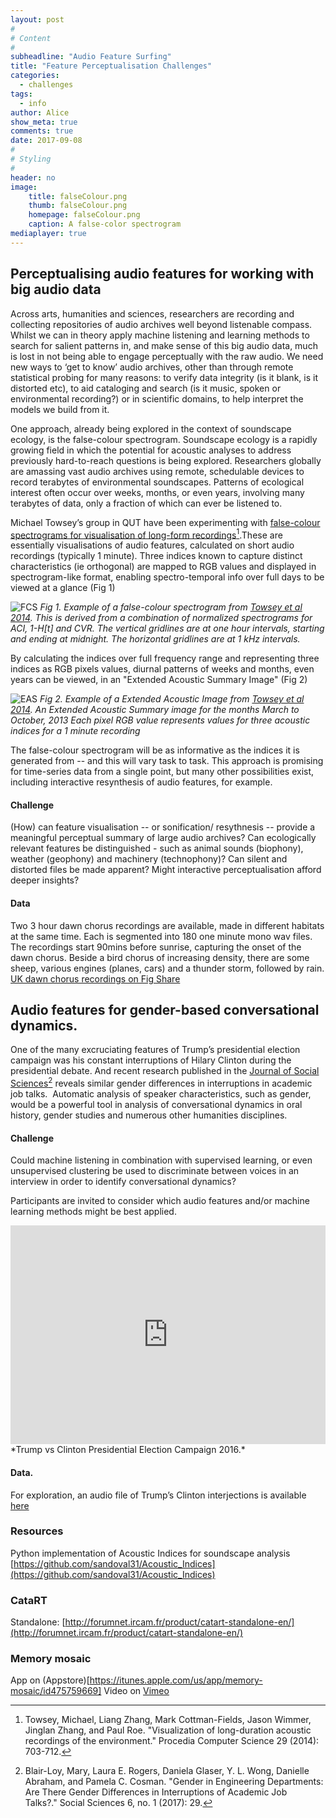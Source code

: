 ```yaml
---
layout: post
#
# Content
#
subheadline: "Audio Feature Surfing"
title: "Feature Perceptualisation Challenges"
categories:
  - challenges
tags:
  - info
author: Alice
show_meta: true
comments: true
date: 2017-09-08
#
# Styling
#
header: no
image:
    title: falseColour.png
    thumb: falseColour.png
    homepage: falseColour.png
    caption: A false-color spectrogram
mediaplayer: true
---
```



## Perceptualising audio features for working with big audio data
Across arts, humanities and sciences, researchers are recording and collecting repositories of audio archives well beyond listenable compass. Whilst we can in theory apply machine listening and learning methods to search for salient patterns in, and make sense of this big audio data, much is lost in not being able to engage perceptually with the raw audio. We need new ways to ‘get to know’ audio archives, other than through remote statistical probing for many reasons: to verify data integrity (is it blank, is it distorted etc), to aid cataloging and search (is it music, spoken or environmental recording?) or in scientific domains, to help interpret the models we build from it.

One approach, already being explored in the context of soundscape ecology, is the false-colour spectrogram. Soundscape ecology is a rapidly growing field in which the potential for acoustic analyses to address previously hard-to-reach questions is being explored. Researchers globally are amassing vast audio archives using remote, schedulable devices to record terabytes of environmental soundscapes.  Patterns of ecological interest often occur over weeks, months, or even years, involving many terabytes of data, only a fraction of which can ever be listened to.

Michael Towsey’s group in QUT have been experimenting with [false-colour spectrograms for visualisation of long-form recordings](http://www.sciencedirect.com/science/article/pii/S1877050914002403)[^1].These are essentially visualisations of audio features, calculated on short audio recordings (typically 1 minute). Three indices known to capture distinct characteristics (ie orthogonal) are mapped to RGB values and displayed in spectrogram-like format, enabling spectro-temporal info over full days to be viewed at a glance (Fig 1)

![FCS]({{site.urlimg}}blog_falsecolor.png) *Fig 1. Example of a false-colour spectrogram from [Towsey et al 2014](http://www.sciencedirect.com/science/article/pii/S1877050914002403). This is derived from a combination of normalized spectrograms for ACI, 1-H[t] and CVR. The vertical gridlines are at one hour intervals, starting and ending at midnight. The horizontal gridlines are at 1 kHz intervals.*

 By calculating the indices over full frequency range and representing three indices as RGB pixels values, diurnal patterns of weeks and months, even years can be viewed, in an "Extended Acoustic Summary Image" (Fig 2)

 ![EAS]({{site.urlimg}}blog_EAS.png) *Fig 2. Example of a Extended Acoustic Image from [Towsey et al 2014](http://www.sciencedirect.com/science/article/pii/S1877050914002403).  An Extended Acoustic Summary image for the months March to October, 2013 Each pixel RGB value represents values for three acoustic indices for a 1 minute recording*

The false-colour spectrogram will be as informative as the indices it is generated from -- and this will vary task to task. This approach is promising for time-series data from a single point, but many other possibilities exist, including interactive resynthesis of audio features, for example.

#### Challenge
(How) can feature visualisation -- or sonification/ resythnesis -- provide a meaningful perceptual summary of large audio archives? Can ecologically relevant features be distinguished - such as animal sounds (biophony), weather (geophony) and machinery (technophony)? Can silent and distorted files be made apparent?  Might interactive perceptualisation afford deeper insights?


#### Data
Two 3 hour dawn chorus recordings are available, made in different habitats at the same time. Each is segmented into 180 one minute mono wav files. The recordings start 90mins before sunrise, capturing the onset of the dawn chorus. Beside a bird chorus of increasing density, there are some sheep, various engines (planes, cars) and a thunder storm, followed by rain.   
[UK dawn chorus recordings on Fig Share](https://figshare.com/projects/Soundscape_Recordings/24556)


## Audio features for gender-based conversational dynamics.
One of the many excruciating features of Trump’s presidential election campaign was his constant interruptions of Hilary Clinton during the presidential debate. And recent research published in the [Journal of Social Sciences](http://www.mdpi.com/2076-0760/6/1/29/pdf)[^2] reveals similar gender differences in interruptions in academic job talks.  Automatic analysis of speaker characteristics, such as gender, would be a powerful tool in analysis of conversational dynamics in oral history, gender studies and numerous other humanities disciplines. 

#### Challenge
Could machine listening in combination with supervised learning, or even unsupervised clustering be used to discriminate between voices in an interview in order to identify conversational dynamics? 

Participants are invited to consider which audio features and/or machine learning methods might be best applied. 

<iframe width="100%" height="350" src="https://www.youtube.com/embed/oWPLL7V6FO4" frameborder="0" allowfullscreen></iframe>*Trump vs Clinton Presidential Election Campaign 2016.*



#### Data. 
For exploration, an audio file of Trump’s Clinton interjections is available [here](https://www.dropbox.com/s/1x16840gfxyqcup/Donald%20Trump%20vs.%20Hillary%20Clinton%20All%20Debate%20Interruptions%20%20TIME.wav?dl=0)


### Resources
Python implementation of Acoustic Indices for soundscape analysis [https://github.com/sandoval31/Acoustic_Indices](https://github.com/sandoval31/Acoustic_Indices)   

### CataRT
Standalone: [http://forumnet.ircam.fr/product/catart-standalone-en/](http://forumnet.ircam.fr/product/catart-standalone-en/)   


### Memory mosaic
App on (Appstore)[https://itunes.apple.com/us/app/memory-mosaic/id475759669]
Video on [Vimeo](https://vimeo.com/40130981)   






[^1]: Towsey, Michael, Liang Zhang, Mark Cottman-Fields, Jason Wimmer, Jinglan Zhang, and Paul Roe. "Visualization of long-duration acoustic recordings of the environment." Procedia Computer Science 29 (2014): 703-712.

[^2]: Blair-Loy, Mary, Laura E. Rogers, Daniela Glaser, Y. L. Wong, Danielle Abraham, and Pamela C. Cosman. "Gender in Engineering Departments: Are There Gender Differences in Interruptions of Academic Job Talks?." Social Sciences 6, no. 1 (2017): 29.
